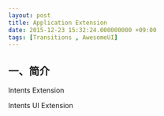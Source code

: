 ```yaml
---
layout: post
title: Application Extension
date: 2015-12-23 15:32:24.000000000 +09:00
tags: [Transitions , AwesomeUI]
---
```


## 一、简介
Intents Extension

Intents UI Extension

